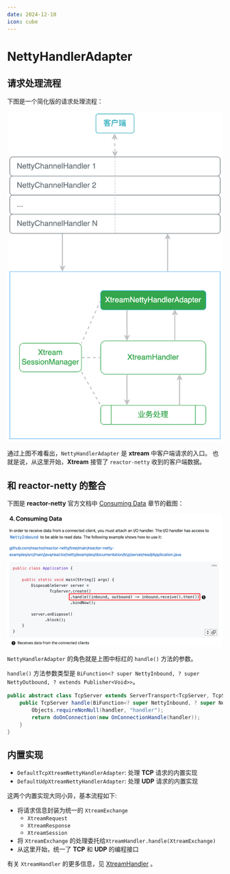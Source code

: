 ```yaml
---
date: 2024-12-10
icon: cube
---
```


# NettyHandlerAdapter

## 请求处理流程

下图是一个简化版的请求处理流程：

![](/img/server/request-processing/request-flow-0.png)

通过上图不难看出，`NettyHandlerAdapter` 是 **xtream** 中客户端请求的入口。
也就是说，从这里开始，**Xtream** 接管了 `reactor-netty` 收到的客户端数据。

## 和 reactor-netty 的整合

下图是 **reactor-netty** 官方文档中 [Consuming Data](https://projectreactor.io/docs/netty/release/reference/tcp-server.html#consuming-data) 章节的截图：

![](/img/server/request-processing/reactor-netty-consuming-data.png)

`NettyHandlerAdapter` 的角色就是上图中标红的 `handle()` 方法的参数。

`handle()` 方法参数类型是 `BiFunction<? super NettyInbound, ? super NettyOutbound, ? extends Publisher<Void>>`。

```java
public abstract class TcpServer extends ServerTransport<TcpServer, TcpServerConfig> {
	public TcpServer handle(BiFunction<? super NettyInbound, ? super NettyOutbound, ? extends Publisher<Void>> handler) {
		Objects.requireNonNull(handler, "handler");
		return doOnConnection(new OnConnectionHandle(handler));
	}
}
```

## 内置实现

- `DefaultTcpXtreamNettyHandlerAdapter`: 处理 **TCP** 请求的内置实现
- `DefaultUdpXtreamNettyHandlerAdapter`: 处理 **UDP** 请求的内置实现

这两个内置实现大同小异，基本流程如下:

- 将请求信息封装为统一的 `XtreamExchange`
    - `XtreamRequest`
    - `XtreamResponse`
    - `XtreamSession`
- 将 `XtreamExchange` 的处理委托给`XtreamHandler.handle(XtreamExchange)`
- 从这里开始，统一了 **TCP** 和 **UDP** 的编程接口

有关 `XtreamHandler` 的更多信息，见 [XtreamHandler](./xtream-handler.md) 。
